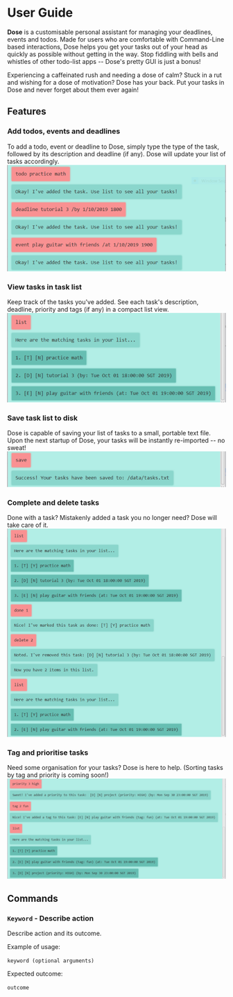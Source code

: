 # User Guide
**Dose** is a customisable personal assistant for managing your deadlines, events and todos. 
Made for users who are comfortable with Command-Line based interactions, 
Dose helps you get your tasks out of your head as quickly as possible without getting in the way.
Stop fiddling with bells and whistles of other todo-list apps -- Dose's pretty GUI is just a bonus!

Experiencing a caffeinated rush and needing a dose of calm?
Stuck in a rut and wishing for a dose of motivation? Dose has your back. 
Put your tasks in Dose and never forget about them ever again!

## Features 

### Add todos, events and deadlines
To add a todo, event or deadline to Dose, simply type the type of the task,
followed by its description and deadline (if any). Dose will update your list of tasks accordingly.
![Add tasks](add_tasks.PNG "Add tasks")

### View tasks in task list
Keep track of the tasks you've added. 
See each task's description, deadline, priority and tags (if any) in a compact list view.
![View tasks](list_tasks.PNG "View tasks")

### Save task list to disk
Dose is capable of saving your list of tasks to a small, portable text file. 
Upon the next startup of Dose, your tasks will be instantly re-imported -- no sweat!
![Save tasks](save_tasks.PNG "Save tasks")

### Complete and delete tasks
Done with a task? Mistakenly added a task you no longer need? Dose will take care of it. 
![Complete and delete tasks](done_delete_tasks.PNG "Complete and delete tasks")

### Tag and prioritise tasks
Need some organisation for your tasks? Dose is here to help.
(Sorting tasks by tag and priority is coming soon!)
![Tag and prioritise tasks](tag_priority_tasks.PNG "Tag and prioritise tasks")


## Commands

### `Keyword` - Describe action

Describe action and its outcome.

Example of usage: 

`keyword (optional arguments)`

Expected outcome:

`outcome`
